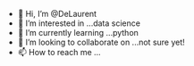 - 👋 Hi, I’m @DeLaurent
- 👀 I’m interested in ...data science
- 🌱 I’m currently learning ...python
- 💞️ I’m looking to collaborate on ...not sure yet!
- 📫 How to reach me ...

<!---
DeLaurent/DeLaurent is a ✨ special ✨ repository because its `README.md` (this file) appears on your GitHub profile.
You can click the Preview link to take a look at your changes.
--->
